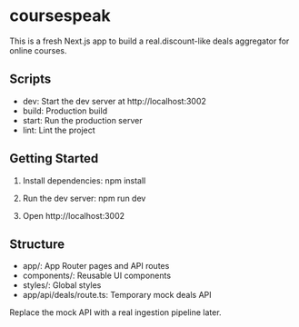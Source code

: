 # coursespeak

This is a fresh Next.js app to build a real.discount-like deals aggregator for online courses.

## Scripts

- dev: Start the dev server at http://localhost:3002
- build: Production build
- start: Run the production server
- lint: Lint the project

## Getting Started

1. Install dependencies:
   npm install

2. Run the dev server:
   npm run dev

3. Open http://localhost:3002

## Structure

- app/: App Router pages and API routes
- components/: Reusable UI components
- styles/: Global styles
- app/api/deals/route.ts: Temporary mock deals API

Replace the mock API with a real ingestion pipeline later.
